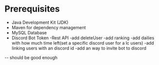 # Prerequisites

- Java Development Kit (JDK)
- Maven for dependency management
- MySQL Database
- Discord Bot Token
-Rest API
-add deleteUser
-add ranking
-add dailies with how much time left(set a specific discord user for a lc users)
-add linking users with an discord id
-add an way to invite bot to discord


-- should be good enough

